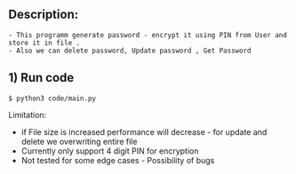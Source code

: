 ## Description:
	
	- This programm generate password - encrypt it using PIN from User and store it in file . 
	- Also we can delete password, Update password , Get Password 

## 1) Run code
	$ python3 code/main.py

Limitation:

* if File size is increased performance will decrease - for update and delete we overwriting 
  entire file 
* Currently only support 4 digit PIN for encryption 
* Not tested for some edge cases - Possibility of bugs

